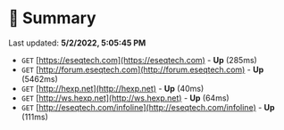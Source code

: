 # 📖 Summary
Last updated: **5/2/2022, 5:05:45 PM**

- `GET` [https://eseqtech.com](https://eseqtech.com) - **Up** (285ms)
- `GET` [http://forum.eseqtech.com](http://forum.eseqtech.com) - **Up** (5462ms)
- `GET` [http://hexp.net](http://hexp.net) - **Up** (40ms)
- `GET` [http://ws.hexp.net](http://ws.hexp.net) - **Up** (64ms)
- `GET` [http://eseqtech.com/infoline](http://eseqtech.com/infoline) - **Up** (111ms)
